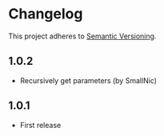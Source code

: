 # Changelog

This project adheres to [Semantic Versioning](https://semver.org/).

## 1.0.2

- Recursively get parameters (by SmallNic)

## 1.0.1

- First release
